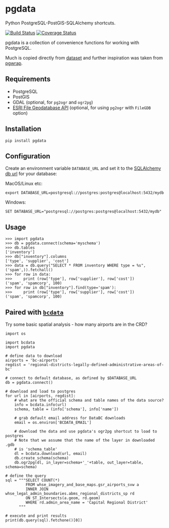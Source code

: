 # pgdata

Python PostgreSQL-PostGIS-SQLAlchemy shortcuts.

[![Build Status](https://travis-ci.org/smnorris/pgdata.svg?branch=master)](https://travis-ci.org/smnorris/pgdata) [![Coverage Status](https://coveralls.io/repos/github/smnorris/pgdata/badge.svg?branch=master)](https://coveralls.io/github/smnorris/pgdata?branch=master)

pgdata is a collection of convenience functions for working with PostgreSQL.

Much is copied directly from [dataset](https://dataset.readthedocs.org/) and further inspiration was taken from [pgwrap](https://github.com/paulchakravarti/pgwrap).

## Requirements

- PostgreSQL
- PostGIS
- GDAL (optional, for `pg2ogr` and `ogr2pg`)
- [ESRI File Geodatabase API](http://appsforms.esri.com/products/download/) (optional, for using `pg2ogr` with `FileGDB` option)

## Installation

```
pip install pgdata
```

## Configuration

Create an environment variable `DATABASE_URL` and set it to the [SQLAlchemy db url](http://docs.sqlalchemy.org/en/latest/core/engines.html) for your database:

MacOS/Linux etc: 

`export DATABASE_URL=postgresql://postgres:postgres@localhost:5432/mydb`

Windows: 

`SET DATABASE_URL="postgresql://postgres:postgres@localhost:5432/mydb"`


## Usage

```
>>> import pgdata
>>> db = pgdata.connect(schema='myschema')
>>> db.tables
['inventory']
>>> db["inventory"].columns
['type', 'supplier', 'cost']
>>> data = db.query("SELECT * FROM inventory WHERE type = %s", ('spam',)).fetchall()
>>> for row in data:
>>>     print (row['type'], row['supplier'], row['cost'])
('spam', 'spamcorp', 100)
>>> for row in db["inventory"].find(type='spam'):
>>>     print (row['type'], row['supplier'], row['cost'])
('spam', 'spamcorp', 100)
```


## Paired with [`bcdata`](https://github.com/smnorris/bcdata)

Try some basic spatial analysis - how many airports are in the CRD?

```
import os

import bcdata
import pgdata

# define data to download
airports = 'bc-airports'
regdist = 'regional-districts-legally-defined-administrative-areas-of-bc'

# connect to default database, as defined by $DATABASE_URL
db = pgdata.connect()

# download and load to postgres
for url in [airports, regdist]:
    # what are the official schema and table names of the data source?
    info = bcdata.info(url)
    schema, table = (info['schema'], info['name'])

    # grab default email address for DataBC downloads
    email = os.environ['BCDATA_EMAIL']

    # download the data and use pgdata's ogr2pg shortcut to load to postgres
    # Note that we assume that the name of the layer in downloaded .gdb 
    # is 'schema_table'
    dl = bcdata.download(url, email)
    db.create_schema(schema)
    db.ogr2pg(dl, in_layer=schema+'_'+table, out_layer=table, schema=schema)

# define the query
sql = """SELECT COUNT(*)
         FROM whse_imagery_and_base_maps.gsr_airports_svw a
         INNER JOIN whse_legal_admin_boundaries.abms_regional_districts_sp rd
         ON ST_Intersects(a.geom, rd.geom)
         WHERE rd.admin_area_name = 'Capital Regional District'
      """

# execute and print results
print(db.query(sql).fetchone()[0])

```
